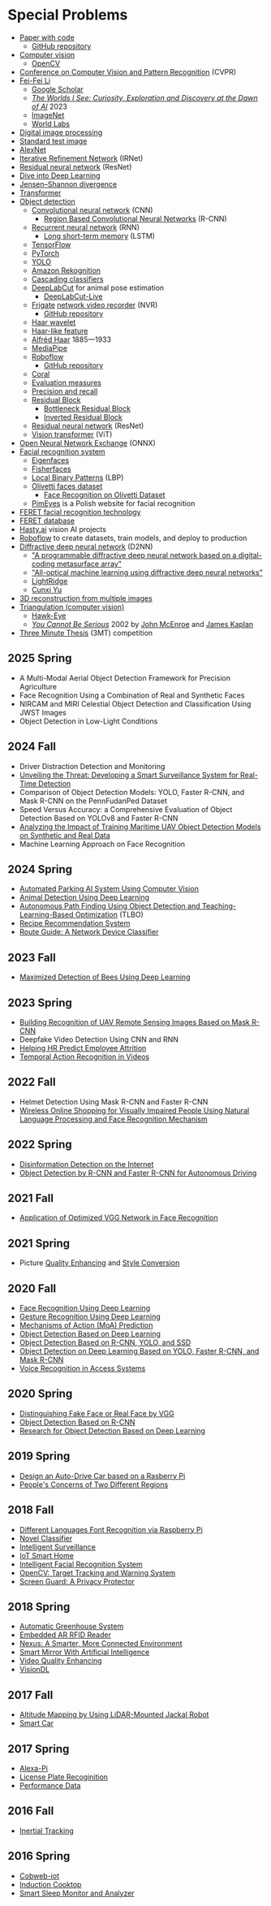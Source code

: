 # Special Problems
* [Paper with code](https://paperswithcode.com/)
  * [GitHub repository](https://github.com/paperswithcode)
* [Computer vision](https://en.wikipedia.org/wiki/Computer_vision)
  * [OpenCV](https://en.wikipedia.org/wiki/OpenCV)
* [Conference on Computer Vision and Pattern Recognition](https://en.wikipedia.org/wiki/Conference_on_Computer_Vision_and_Pattern_Recognition) (CVPR)
* [Fei-Fei Li](https://en.wikipedia.org/wiki/Fei-Fei_Li)
  * [Google Scholar](https://scholar.google.com/citations?user=rDfyQnIAAAAJ&hl=en)
  * [*The Worlds I See: Curiosity, Exploration and Discovery at the Dawn of AI*](https://www.youtube.com/watch?v=nCnQbrV9PCA) 2023
  * [ImageNet](https://en.wikipedia.org/wiki/ImageNet)
  * [World Labs](https://www.worldlabs.ai/)
* [Digital image processing](https://en.wikipedia.org/wiki/Digital_image_processing)
* [Standard test image](https://en.wikipedia.org/wiki/Standard_test_image)
* [AlexNet](https://en.wikipedia.org/wiki/AlexNet)
* [Iterative Refinement Network](https://arxiv.org/abs/2211.04774) (IRNet)
* [Residual neural network](https://en.wikipedia.org/wiki/Residual_neural_network) (ResNet)
* [Dive into Deep Learning](https://d2l.ai/)
* [Jensen–Shannon divergence](https://en.wikipedia.org/wiki/Jensen%E2%80%93Shannon_divergence)
* [Transformer](https://en.wikipedia.org/wiki/Transformer_(deep_learning_architecture))
* [Object detection](https://en.wikipedia.org/wiki/Object_detection)
  * [Convolutional neural network](https://en.wikipedia.org/wiki/Convolutional_neural_network) (CNN)
    * [Region Based Convolutional Neural Networks](https://en.wikipedia.org/wiki/Region_Based_Convolutional_Neural_Networks) (R-CNN)
  * [Recurrent neural network](https://en.wikipedia.org/wiki/Recurrent_neural_network) (RNN)
    * [Long short-term memory](https://en.wikipedia.org/wiki/Long_short-term_memory) (LSTM)
  * [TensorFlow](https://en.wikipedia.org/wiki/TensorFlow)
  * [PyTorch](https://en.wikipedia.org/wiki/PyTorch)
  * [YOLO](https://arxiv.org/abs/1506.02640)
  * [Amazon Rekognition](https://en.wikipedia.org/wiki/Amazon_Rekognition)
  * [Cascading classifiers](https://en.wikipedia.org/wiki/Cascading_classifiers)
  * [DeepLabCut](https://www.mackenziemathislab.org/deeplabcut) for animal pose estimation
    * [DeepLabCut-Live](https://github.com/DeepLabCut/DeepLabCut-live)
  * [Frigate](https://frigate.video/) [network video recorder](https://en.wikipedia.org/wiki/Network_video_recorder) (NVR)
    * [GitHub repository](https://github.com/blakeblackshear/frigate)
  * [Haar wavelet](https://en.wikipedia.org/wiki/Haar_wavelet)
  * [Haar-like feature](https://en.wikipedia.org/wiki/Haar-like_feature)
  * [Alfréd Haar](https://en.wikipedia.org/wiki/Alfr%C3%A9d_Haar) 1885&mdash;1933
  * [MediaPipe](https://developers.google.com/mediapipe)
  * [Roboflow](https://roboflow.com/)
    * [GitHub repository](https://github.com/roboflow)
  * [Coral](https://coral.ai/)
  * [Evaluation measures](https://en.wikipedia.org/wiki/Evaluation_measures_(information_retrieval))
  * [Precision and recall](https://en.wikipedia.org/wiki/Precision_and_recall)
  * [Residual Block](https://paperswithcode.com/method/residual-block)
    * [Bottleneck Residual Block](https://paperswithcode.com/method/bottleneck-residual-block)
    * [Inverted Residual Block](https://paperswithcode.com/method/inverted-residual-block)
  * [Residual neural network](https://en.wikipedia.org/wiki/Residual_neural_network) (ResNet)
  * [Vision transformer](https://en.wikipedia.org/wiki/Vision_transformer) (ViT)
* [Open Neural Network Exchange](https://en.wikipedia.org/wiki/Open_Neural_Network_Exchange) (ONNX)
* [Facial recognition system](https://en.wikipedia.org/wiki/Facial_recognition_system)
  * [Eigenfaces](http://www.scholarpedia.org/article/Eigenfaces)
  * [Fisherfaces](http://www.scholarpedia.org/article/Fisherfaces)
  * [Local Binary Patterns](http://www.scholarpedia.org/article/Local_Binary_Patterns) (LBP)
  * [Olivetti faces dataset](https://scikit-learn.org/0.19/datasets/olivetti_faces.html)
    * [Face Recognition on Olivetti Dataset](https://www.kaggle.com/code/serkanpeldek/face-recognition-on-olivetti-dataset)
  * [PimEyes](https://en.wikipedia.org/wiki/PimEyes) is a Polish website for facial recognition
* [FERET facial recognition technology](https://en.wikipedia.org/wiki/FERET_(facial_recognition_technology))
* [FERET database](https://en.wikipedia.org/wiki/FERET_database)
* [Hasty.ai](https://hasty.ai/docs/mp-wiki/getting-started/introduction) vision AI projects
* [Roboflow](https://roboflow.com/) to create datasets, train models, and deploy to production
* [Diffractive deep neural network](https://samueli.ucla.edu/ucla-engineers-develop-artificial-intelligence-device-that-identifies-objects-at-the-speed-of-light/) (D2NN)
  * ["A programmable diffractive deep neural network based on a digital-coding metasurface array"](https://www.nature.com/articles/s41928-022-00719-9)
  * ["All-optical machine learning using diffractive deep neural networks"](https://www.science.org/doi/10.1126/science.aat8084)
  * [LightRidge](https://lightridge.github.io/lightridge/)
  * [Cunxi Yu](https://ycunxi.github.io/cunxiyu/)
* [3D reconstruction from multiple images](https://en.wikipedia.org/wiki/3D_reconstruction_from_multiple_images)
* [Triangulation (computer vision)](https://en.wikipedia.org/wiki/Triangulation_(computer_vision))
  * [Hawk-Eye](https://en.wikipedia.org/wiki/Hawk-Eye)
  * [*You Cannot Be Serious*](https://en.wikipedia.org/wiki/You_Cannot_Be_Serious) 2002 by [John McEnroe](https://en.wikipedia.org/wiki/John_McEnroe) and [James Kaplan](https://en.wikipedia.org/wiki/James_Kaplan)
* [Three Minute Thesis](https://en.wikipedia.org/wiki/Three_Minute_Thesis) (3MT) competition
## 2025 Spring
* A Multi-Modal Aerial Object Detection Framework for Precision Agriculture
* Face Recognition Using a Combination of Real and Synthetic Faces
* NIRCAM and MIRI Celestial Object Detection and Classification Using JWST Images
* Object Detection in Low-Light Conditions
## 2024 Fall
* Driver Distraction Detection and Monitoring
* [Unveiling the Threat: Developing a Smart Surveillance System for Real-Time Detection](https://github.com/iiruks/Surveillance-System-with-a-Hybrid-Model-)
* Comparison of Object Detection Models: YOLO, Faster R-CNN, and Mask R-CNN on the PennFudanPed Dataset
* Speed Versus Accuracy: a Comprehensive Evaluation of Object Detection Based on YOLOv8 and Faster R-CNN
* [Analyzing the Impact of Training Maritime UAV Object Detection Models on Synthetic and Real Data](https://github.com/prof-nuduls/EE800-Research)
* Machine Learning Approach on Face Recognition
## 2024 Spring
* [Automated Parking AI System Using Computer Vision](https://github.com/RavikanthAI/AAI-800-820)
* [Animal Detection Using Deep Learning](https://github.com/Akki072/Image-Recognition-using-Resnet)
* [Autonomous Path Finding Using Object Detection and Teaching-Learning-Based Optimization](https://github.com/saroj-raj/Autonomous-Path-Finding) (TLBO)
* [Recipe Recommendation System](https://github.com/Vindhyau/Recipe-Recommendation-System-)
* [Route Guide: A Network Device Classifier](https://github.com/pravi-2405)
## 2023 Fall
* [Maximized Detection of Bees Using Deep Learning](https://github.com/HarshaTang/AAI800-Bee-Detection)
## 2023 Spring
* [Building Recognition of UAV Remote Sensing Images Based on Mask R-CNN](https://github.com/spark1et/Object-Detection-Based-on-Mask-R-CNN)
* Deepfake Video Detection Using CNN and RNN
* [Helping HR Predict Employee Attrition](https://github.com/yijirong)
* [Temporal Action Recognition in Videos](https://github.com/CoffeeJarr/800A)
## 2022 Fall
* Helmet Detection Using Mask R-CNN and Faster R-CNN
* [Wireless Online Shopping for Visually Impaired People Using Natural Language Processing and Face Recognition Mechanism](https://github.com/kiratjadhav/Wireless-Online-Shopping-for-Visually-Impaired-People-Using-Natural-Language-Processing-and-Face-Rec)
## 2022 Spring
* [Disinformation Detection on the Internet](https://github.com/qiwu909/fake-news-detection)
* [Object Detection by R-CNN and Faster R-CNN for Autonomous Driving](https://github.com/terminatornian/faster-RCNN)
## 2021 Fall
* [Application of Optimized VGG Network in Face Recognition](https://github.com/Dongfang777/EE800)
## 2021 Spring
* Picture [Quality Enhancing](https://github.com/fordreamever/EE800SuperResolution) and [Style Conversion](https://github.com/fordreamever/EE800StyleConversion)
## 2020 Fall
* [Face Recognition Using Deep Learning](https://github.com/KishanTeli/Face-Recognition-800)
* [Gesture Recognition Using Deep Learning](https://github.com/csash7/gesture_recognition)
* [Mechanisms of Action (MoA) Prediction](https://github.com/smallsunjj/MoA-Prediction)
* [Object Detection Based on Deep Learning](https://github.com/piggyjehong/Wuwei-Zhu-EE800-2020Fall)
* [Object Detection Based on R-CNN, YOLO, and SSD](https://github.com/xyu32/EE800_F2020)
* [Object Detection on Deep Learning Based on YOLO, Faster R-CNN, and Mask R-CNN](https://github.com/Lizhujie/Object_Detection_YOLO)
* [Voice Recognition in Access Systems](https://github.com/i5331234/EE800-for-Jiahao-Lu)
## 2020 Spring
* [Distinguishing Fake Face or Real Face by VGG](https://github.com/qihang720/EE-800-face-recognition) <!--Jiahao Lu, Qihang Zhang-->
* [Object Detection Based on R-CNN](https://github.com/smallsunjj/ECE800) <!--Jie Yang-->
* [Research for Object Detection Based on Deep Learning](https://github.com/MadgeLiu/Object_Detection_Research) <!--Yarong Liu-->
## 2019 Spring
* [Design an Auto-Drive Car based on a Rasberry Pi](https://github.com/yqcqsyj/auto-drive-car) <!--Yuanjie Shi-->
* [People's Concerns of Two Different Regions](https://github.com/wruochao19/People_Concern) <!--Ruochao Weng-->
## 2018 Fall
* [Different Languages Font Recognition via Raspberry Pi](https://github.com/code-Eng) <!--Alhussain Almarhabi-->
* [Novel Classifier](https://github.com/lly00412/NovelClassifier) <!--Liyan Chen-->
* [Intelligent Surveillance](https://github.com/zjzk99/EE-800-L) <!--Tande Chen and Kai Zhang-->
* [IoT Smart Home](https://github.com/tcgai) <!--Tiancheng Gai-->
* [Intelligent Facial Recognition System](https://github.com/nature1995) <!--Ziran Gong-->
* [OpenCV: Target Tracking and Warning System](https://github.com/xmxftxdl/opencv) <!--Xiaofan Mi-->
* [Screen Guard: A Privacy Protector](https://github.com/EmptyZJH/Screen-Guard) <!--Jiahao Zhang-->
## 2018 Spring
* [Automatic Greenhouse System](https://github.com/YanghongboLu/StevensProjects) <!--Yanghongbo Lu-->
* [Embedded AR RFID Reader](https://github.com/peterzhu9210/virtualAR) <!--Erwi Zhu-->
* [Nexus: A Smarter, More Connected Environment](https://github.com/kemanu/SIT_RFID) <!--Kyle Emanuele-->
* [Smart Mirror With Artificial Intelligence](https://github.com/jeffgv/Mymirror) <!--Jeffin Varghese-->
* [Video Quality Enhancing](https://github.com/ifamec/Video-Quality-Enhancing) <!--Zhihuan Zhang-->
* [VisionDL](https://github.com/shrinivasshetty21/Projects/tree/master/Saliency%20Mapping) <!--Shrinivas Shetty-->
## 2017 Fall
* [Altitude Mapping by Using LiDAR-Mounted Jackal Robot]( https://github.com/RoboticsAltorferTeam/Lidar-Mapping/tree/master/MATLAB%20Code) <!--Nagrajan Chandrasekaran-->
* [Smart Car](https://github.com/apaul24/SmartCar) <!--Ahmed Paul-->
## 2017 Spring
* [Alexa-Pi](https://github.com/bkumar080/alexa-pi) <!--Bharath Kumar, Vijayrahul Rajathiruvenkatapathy-->
* [License Plate Recoginition](https://github.com/fwangrotk/license-plate-recognition) <!--Fulong Wang-->
* [Performance Data](https://github.com/Nagrajan23/performance-data) <!--Nagrajan Chandrasekaran, Piyush Rao-->
## 2016 Fall
* [Inertial Tracking](https://github.com/touqeer-ahmad/MPU9255) <!--Touqeer Ahmad-->
## 2016 Spring
* [Cobweb-iot](https://github.com/cm5168/Cobweb-iot) <!--Meng Cao, Huashan Xiong, Haiyang Yun, Cong Zhang, Chang Zhao-->
* [Induction Cooktop](https://github.com/gabimachado/cooktop-IoT) <!--Natalie Bezerra, Gabriella Machado Pereira-->
* [Smart Sleep Monitor and Analyzer](https://github.com/li1993qing1993/Arduino-Sleep-Monitor) <!--Qing Li-->
